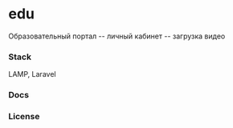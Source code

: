 # edu
Образовательный портал
-- личный кабинет
-- загрузка видео

### Stack
LAMP, Laravel

### Docs


### License
